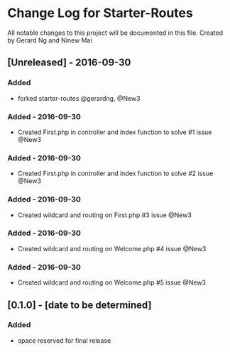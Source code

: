 # Change Log for Starter-Routes
All notable changes to this project will be documented in this file. Created by Gerard Ng and Ninew Mai
 
## [Unreleased] - 2016-09-30
### Added
- forked starter-routes @gerardng, @New3
 
### Added - 2016-09-30 
 - Created First.php in controller and index function to solve #1 issue @New3
 
### Added - 2016-09-30
 - Created First.php in controller and index function to solve #2 issue @New3
 
### Added - 2016-09-30
 - Created wildcard and routing on First.php  #3 issue @New3
 
### Added - 2016-09-30
 - Created wildcard and routing on Welcome.php  #4 issue @New3
 
### Added - 2016-09-30
 - Created wildcard and routing on Welcome.php  #5 issue @New3
 
## [0.1.0] - [date to be determined]
### Added
- space reserved for final release